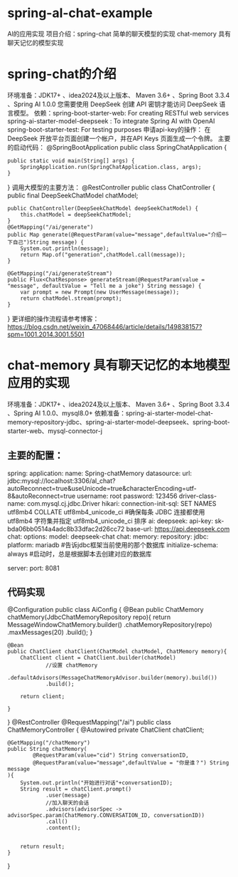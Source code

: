# spring-al-chat-example
Al的应用实现
项目介绍：spring-chat 简单的聊天模型的实现
        chat-memory 具有聊天记忆的模型实现
# spring-chat的介绍
环境准备：JDK17+ 、idea2024及以上版本、 Maven 3.6+ 、Spring Boot 3.3.4 、Spring AI 1.0.0
您需要使用 DeepSeek 创建 API 密钥才能访问 DeepSeek 语言模型。
依赖：spring-boot-starter-web: For creating RESTful web services
spring-ai-starter-model-deepseek : To integrate Spring AI with OpenAI
spring-boot-starter-test: For testing purposes
申请api-key的操作：
在DeepSeek 开放平台页面创建一个帐户，并在API Keys 页面生成一个令牌。
主要的启动代码：
  @SpringBootApplication
public class SpringChatApplication {

    public static void main(String[] args) {
        SpringApplication.run(SpringChatApplication.class, args);
    }

}
调用大模型的主要方法：
  @RestController
public class ChatController {
    public final DeepSeekChatModel chatModel;


    public ChatController(DeepSeekChatModel deepSeekChatModel) {
        this.chatModel = deepSeekChatModel;
    }
    @GetMapping("/ai/generate")
    public Map generate(@RequestParam(value="message",defaultValue="介绍一下自己")String message) {
        System.out.println(message);
        return Map.of("generation",chatModel.call(message));
    }

    @GetMapping("/ai/generateStream")
    public Flux<ChatResponse> generateStream(@RequestParam(value = "message", defaultValue = "Tell me a joke") String message) {
        var prompt = new Prompt(new UserMessage(message));
        return chatModel.stream(prompt);
    }

}
更详细的操作流程请参考博客：https://blog.csdn.net/weixin_47068446/article/details/149838157?spm=1001.2014.3001.5501
# chat-memory 具有聊天记忆的本地模型应用的实现
环境准备：JDK17+ 、idea2024及以上版本、 Maven 3.6+ 、Spring Boot 3.3.4 、Spring AI 1.0.0、mysql8.0+
依赖准备：spring-ai-starter-model-chat-memory-repository-jdbc、spring-ai-starter-model-deepseek、spring-boot-starter-web、mysql-connector-j
## 主要的配置：
  spring:
  application:
    name: Spring-chatMemory
  datasource:
    url: jdbc:mysql://localhost:3306/al_chat?autoReconnect=true&useUnicode=true&characterEncoding=utf-8&autoReconnect=true
    username: root
    password: 123456
    driver-class-name: com.mysql.cj.jdbc.Driver
    hikari:
      connection-init-sql: SET NAMES utf8mb4 COLLATE utf8mb4_unicode_ci        #确保每条 JDBC 连接都使用 utf8mb4 字符集并指定 utf8mb4_unicode_ci 排序
  ai:
    deepseek:
      api-key: sk-bda06bb0514a4adc8b33dfac2d26cc72
      base-url: https://api.deepseek.com
      chat:
        options:
          model: deepseek-chat
    chat:
      memory:
        repository:
          jdbc:
            platform: mariadb     #告诉jdbc框架当前使用的那个数据库
            initialize-schema: always #启动时，总是根据脚本去创建对应的数据库

server:
  port: 8081
## 代码实现
@Configuration
public class AiConfig {
    @Bean
    public ChatMemory chatMemory(JdbcChatMemoryRepository repo){
        return MessageWindowChatMemory.builder()
                .chatMemoryRepository(repo)
                .maxMessages(20)
                .build();
    }

    @Bean
    public ChatClient chatClient(ChatModel chatModel, ChatMemory memory){
        ChatClient client = ChatClient.builder(chatModel)
                //设置 chatMemory
                .defaultAdvisors(MessageChatMemoryAdvisor.builder(memory).build())
                .build();

        return client;

    }
}
@RestController
@RequestMapping("/ai")
public class ChatMemoryController {
    @Autowired
    private ChatClient chatClient;

    @GetMapping("/chatMemory")
    public String chatMemory(
            @RequestParam(value="cid") String conversationID,
            @RequestParam(value="message",defaultValue = "你是谁？") String message
    ){
        System.out.println("开始进行对话"+conversationID);
        String result = chatClient.prompt()
                .user(message)
                //加入聊天的会话
                .advisors(advisorSpec -> advisorSpec.param(ChatMemory.CONVERSATION_ID, conversationID))
                .call()
                .content();


        return result;
    }
}
